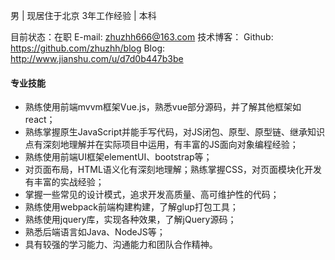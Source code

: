 男  |  现居住于北京 
3年工作经验 |  本科

目前状态：在职
E-mail: zhuzhh666@163.com
技术博客：
Github: https://github.com/zhuzhh/blog 
Blog: http://www.jianshu.com/u/d7d0b447b3be

#### 专业技能
- 熟练使用前端mvvm框架Vue.js，熟悉vue部分源码，并了解其他框架如react；
- 熟练掌握原生JavaScript并能手写代码，对JS闭包、原型、原型链、继承知识点有深刻地理解并在实际项目中运用，有丰富的JS面向对象编程经验；
- 熟练使用前端UI框架elementUI、bootstrap等；
- 对页面布局，HTML语义化有深刻地理解；熟练掌握CSS，对页面模块化开发有丰富的实战经验；
- 掌握一些常见的设计模式，追求开发高质量、高可维护性的代码；
- 熟练使用webpack前端构建构建，了解glup打包工具；
- 熟练使用jquery库，实现各种效果，了解jQuery源码；
- 熟悉后端语言如Java、NodeJS等；
- 具有较强的学习能力、沟通能力和团队合作精神。

